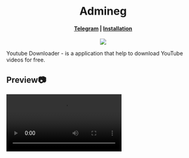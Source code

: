<h1 align="center">Admineg</h1>
<h4 align="center">
  <a href="https://t.me/horekisun">Telegram</a>
  |
  <a href="https://github.com/TheDmitryY/Admineg#-installation"">Installation</a>
</h4>

<p align="center">
<img src="https://img.shields.io/badge/version-1.0.0-purple">

Youtube Downloader - is a application that help to download YouTube videos for free.
</p>

## Preview📷

<video src="images/video.mp4">

![image](images/image1.png)

## ✨ Features

- Fast downloading
- Comfort interface
- Free application
- More updates soon

## 🤖 Instalattion
<h2> Windows </h2>
```sh
    git clone 
    cd YtDownApp
    ```
    Open setup.bat

<h2> Linux </h2>
```sh
    git clone
    cd YtDownApp
    chmod +x setup.sh
    ./setup.sh
```
Or 

install exe

